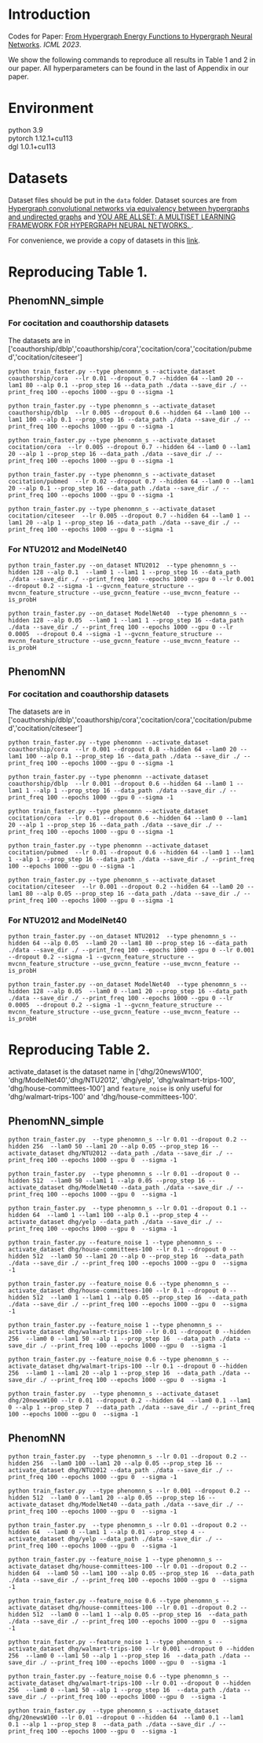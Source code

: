 # Introduction
Codes for Paper: [From Hypergraph Energy Functions to Hypergraph Neural Networks](https://arxiv.org/abs/2306.09623). *ICML 2023*. 

We show the following commands to reproduce all results in Table 1 and 2 in our paper. All hyperparameters can be found in the last of Appendix in our paper.

# Environment
python 3.9\
pytorch 1.12.1+cu113\
dgl 1.0.1+cu113
# Datasets
Dataset files should be put in the ```data``` folder. Dataset sources are from [Hypergraph convolutional networks via
equivalency between hypergraphs and undirected graphs](https://arxiv.org/abs/2203.16939) and [YOU ARE ALLSET: A MULTISET LEARNING FRAMEWORK FOR HYPERGRAPH NEURAL NETWORKS.
](https://openreview.net/pdf?id=hpBTIv2uy_E). 

For convenience, we provide a copy of datasets in this [link](https://drive.google.com/file/d/13MI8p9i1worh5SVSPYujsiXmd7x0KHLC/view?usp=sharing). 
# Reproducing Table 1. 
## PhenomNN_simple
### For cocitation and coauthorship datasets
The datasets are in ['coauthorship/dblp','coauthorship/cora','cocitation/cora','cocitation/pubmed','cocitation/citeseer']  
```
python train_faster.py --type phenomnn_s --activate_dataset coauthorship/cora  --lr 0.01 --dropout 0.7 --hidden 64 --lam0 20 --lam1 80 --alp 0.1 --prop_step 16 --data_path ./data --save_dir ./ --print_freq 100 --epochs 1000 --gpu 0 --sigma -1
```
```
python train_faster.py --type phenomnn_s --activate_dataset coauthorship/dblp  --lr 0.005 --dropout 0.6 --hidden 64 --lam0 100 --lam1 100 --alp 0.1 --prop_step 16 --data_path ./data --save_dir ./ --print_freq 100 --epochs 1000 --gpu 0 --sigma -1
```
```
python train_faster.py --type phenomnn_s --activate_dataset cocitation/cora  --lr 0.005 --dropout 0.7 --hidden 64 --lam0 0 --lam1 20 --alp 1 --prop_step 16 --data_path ./data --save_dir ./ --print_freq 100 --epochs 1000 --gpu 0 --sigma -1
```
```
python train_faster.py --type phenomnn_s --activate_dataset cocitation/pubmed  --lr 0.02 --dropout 0.7 --hidden 64 --lam0 0 --lam1 20 --alp 0.1 --prop_step 16 --data_path ./data --save_dir ./ --print_freq 100 --epochs 1000 --gpu 0 --sigma -1
```
```
python train_faster.py --type phenomnn_s --activate_dataset cocitation/citeseer  --lr 0.005 --dropout 0.7 --hidden 64 --lam0 1 --lam1 20 --alp 1 --prop_step 16 --data_path ./data --save_dir ./ --print_freq 100 --epochs 1000 --gpu 0 --sigma -1
```
### For NTU2012 and ModelNet40 
```
python train_faster.py --on_dataset NTU2012  --type phenomnn_s --hidden 128 --alp 0.1  --lam0 1 --lam1 1 --prop_step 16 --data_path ./data --save_dir ./ --print_freq 100 --epochs 1000 --gpu 0 --lr 0.001  --dropout 0.2 --sigma -1 --gvcnn_feature_structure --mvcnn_feature_structure --use_gvcnn_feature --use_mvcnn_feature --is_probH
```

```
python train_faster.py --on_dataset ModelNet40  --type phenomnn_s --hidden 128 --alp 0.05  --lam0 1 --lam1 1 --prop_step 16 --data_path ./data --save_dir ./ --print_freq 100 --epochs 1000 --gpu 0 --lr 0.0005  --dropout 0.4 --sigma -1 --gvcnn_feature_structure --mvcnn_feature_structure --use_gvcnn_feature --use_mvcnn_feature --is_probH
```

## PhenomNN
### For cocitation and coauthorship datasets
The datasets are in ['coauthorship/dblp','coauthorship/cora','cocitation/cora','cocitation/pubmed','cocitation/citeseer']  
```
python train_faster.py --type phenomnn --activate_dataset coauthorship/cora  --lr 0.001 --dropout 0.8 --hidden 64 --lam0 20 --lam1 100 --alp 0.1 --prop_step 16 --data_path ./data --save_dir ./ --print_freq 100 --epochs 1000 --gpu 0 --sigma -1
```
```
python train_faster.py --type phenomnn --activate_dataset coauthorship/dblp  --lr 0.001 --dropout 0.6 --hidden 64 --lam0 1 --lam1 1 --alp 1 --prop_step 16 --data_path ./data --save_dir ./ --print_freq 100 --epochs 1000 --gpu 0 --sigma -1
```
```
python train_faster.py --type phenomnn --activate_dataset cocitation/cora  --lr 0.01 --dropout 0.6 --hidden 64 --lam0 0 --lam1 20 --alp 1 --prop_step 16 --data_path ./data --save_dir ./ --print_freq 100 --epochs 1000 --gpu 0 --sigma -1
```
```
python train_faster.py --type phenomnn --activate_dataset cocitation/pubmed  --lr 0.01 --dropout 0.6 --hidden 64 --lam0 1 --lam1 1 --alp 1 --prop_step 16 --data_path ./data --save_dir ./ --print_freq 100 --epochs 1000 --gpu 0 --sigma -1
```
```
python train_faster.py --type phenomnn_s --activate_dataset cocitation/citeseer  --lr 0.001 --dropout 0.2 --hidden 64 --lam0 20 --lam1 80 --alp 0.05 --prop_step 16 --data_path ./data --save_dir ./ --print_freq 100 --epochs 1000 --gpu 0 --sigma -1
```
### For NTU2012 and ModelNet40 
```
python train_faster.py --on_dataset NTU2012  --type phenomnn_s --hidden 64 --alp 0.05  --lam0 20 --lam1 80 --prop_step 16 --data_path ./data --save_dir ./ --print_freq 100 --epochs 1000 --gpu 0 --lr 0.001  --dropout 0.2 --sigma -1 --gvcnn_feature_structure --mvcnn_feature_structure --use_gvcnn_feature --use_mvcnn_feature --is_probH
```

```
python train_faster.py --on_dataset ModelNet40  --type phenomnn_s --hidden 128 --alp 0.05  --lam0 0 --lam1 20 --prop_step 16 --data_path ./data --save_dir ./ --print_freq 100 --epochs 1000 --gpu 0 --lr 0.0005  --dropout 0.2 --sigma -1 --gvcnn_feature_structure --mvcnn_feature_structure --use_gvcnn_feature --use_mvcnn_feature --is_probH
```

# Reproducing Table 2. 

activate_dataset is the dataset name in ['dhg/20newsW100', 'dhg/ModelNet40','dhg/NTU2012', 'dhg/yelp', 'dhg/walmart-trips-100', 'dhg/house-committees-100'] and ```feature_noise``` is only useful for 'dhg/walmart-trips-100' and 'dhg/house-committees-100'.

## PhenomNN_simple
```
python train_faster.py  --type phenomnn_s --lr 0.01 --dropout 0.2 --hidden 256  --lam0 50 --lam1 20 --alp 0.05 --prop_step 16 --activate_dataset dhg/NTU2012 --data_path ./data --save_dir ./ --print_freq 100 --epochs 1000 --gpu 0  --sigma -1
```
```
python train_faster.py  --type phenomnn_s --lr 0.01 --dropout 0 --hidden 512  --lam0 50 --lam1 1 --alp 0.05 --prop_step 16 --activate_dataset dhg/ModelNet40 --data_path ./data --save_dir ./ --print_freq 100 --epochs 1000 --gpu 0  --sigma -1
```
```
python train_faster.py  --type phenomnn_s --lr 0.01 --dropout 0.1 --hidden 64  --lam0 1 --lam1 100 --alp 0.1 --prop_step 4 --activate_dataset dhg/yelp --data_path ./data --save_dir ./ --print_freq 100 --epochs 1000 --gpu 0  --sigma -1
```
```
python train_faster.py --feature_noise 1 --type phenomnn_s --activate_dataset dhg/house-committees-100 --lr 0.1 --dropout 0 --hidden 512  --lam0 50 --lam1 20 --alp 0 --prop_step 16  --data_path ./data --save_dir ./ --print_freq 100 --epochs 1000 --gpu 0  --sigma -1
```
```
python train_faster.py --feature_noise 0.6 --type phenomnn_s --activate_dataset dhg/house-committees-100 --lr 0.1 --dropout 0 --hidden 512  --lam0 1 --lam1 1 --alp 0.05 --prop_step 16  --data_path ./data --save_dir ./ --print_freq 100 --epochs 1000 --gpu 0  --sigma -1
```

```
python train_faster.py --feature_noise 1 --type phenomnn_s --activate_dataset dhg/walmart-trips-100 --lr 0.01 --dropout 0 --hidden 256  --lam0 0 --lam1 50 --alp 1 --prop_step 16  --data_path ./data --save_dir ./ --print_freq 100 --epochs 1000 --gpu 0  --sigma -1
```
```
python train_faster.py --feature_noise 0.6 --type phenomnn_s --activate_dataset dhg/walmart-trips-100 --lr 0.1 --dropout 0 --hidden 256  --lam0 1 --lam1 20 --alp 1 --prop_step 16  --data_path ./data --save_dir ./ --print_freq 100 --epochs 1000 --gpu 0  --sigma -1
```
```
python train_faster.py  --type phenomnn_s --activate_dataset dhg/20newsW100 --lr 0.01 --dropout 0.2 --hidden 64  --lam0 0.1 --lam1 0 --alp 1 --prop_step 7  --data_path ./data --save_dir ./ --print_freq 100 --epochs 1000 --gpu 0  --sigma -1
```


## PhenomNN
```
python train_faster.py  --type phenomnn_s --lr 0.01 --dropout 0.2 --hidden 256  --lam0 100 --lam1 20 --alp 0.05 --prop_step 16 --activate_dataset dhg/NTU2012 --data_path ./data --save_dir ./ --print_freq 100 --epochs 1000 --gpu 0  --sigma -1
```
```
python train_faster.py  --type phenomnn_s --lr 0.001 --dropout 0.2 --hidden 512  --lam0 0 --lam1 20 --alp 0.05 --prop_step 16 --activate_dataset dhg/ModelNet40 --data_path ./data --save_dir ./ --print_freq 100 --epochs 1000 --gpu 0  --sigma -1
```
```
python train_faster.py  --type phenomnn_s --lr 0.01 --dropout 0.2 --hidden 64  --lam0 0 --lam1 1 --alp 0.01 --prop_step 4 --activate_dataset dhg/yelp --data_path ./data --save_dir ./ --print_freq 100 --epochs 1000 --gpu 0  --sigma -1
```
```
python train_faster.py --feature_noise 1 --type phenomnn_s --activate_dataset dhg/house-committees-100 --lr 0.01 --dropout 0.2 --hidden 64  --lam0 50 --lam1 100 --alp 0.05 --prop_step 16  --data_path ./data --save_dir ./ --print_freq 100 --epochs 1000 --gpu 0  --sigma -1
```
```
python train_faster.py --feature_noise 0.6 --type phenomnn_s --activate_dataset dhg/house-committees-100 --lr 0.01 --dropout 0.2 --hidden 512  --lam0 0 --lam1 1 --alp 0.05 --prop_step 16  --data_path ./data --save_dir ./ --print_freq 100 --epochs 1000 --gpu 0  --sigma -1
```

```
python train_faster.py --feature_noise 1 --type phenomnn_s --activate_dataset dhg/walmart-trips-100 --lr 0.001 --dropout 0 --hidden 256  --lam0 0 --lam1 50 --alp 1 --prop_step 16  --data_path ./data --save_dir ./ --print_freq 100 --epochs 1000 --gpu 0  --sigma -1
```
```
python train_faster.py --feature_noise 0.6 --type phenomnn_s --activate_dataset dhg/walmart-trips-100 --lr 0.01 --dropout 0 --hidden 256  --lam0 0 --lam1 50 --alp 1 --prop_step 16  --data_path ./data --save_dir ./ --print_freq 100 --epochs 1000 --gpu 0  --sigma -1
```
```
python train_faster.py  --type phenomnn_s --activate_dataset dhg/20newsW100 --lr 0.01 --dropout 0 --hidden 64  --lam0 0.1 --lam1 0.1 --alp 1 --prop_step 8  --data_path ./data --save_dir ./ --print_freq 100 --epochs 1000 --gpu 0  --sigma -1
```
